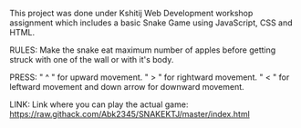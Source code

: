 This project was done under Kshitij Web Development workshop assignment which includes a basic Snake Game using JavaScript, CSS and HTML.

RULES:
Make the snake eat maximum number of apples before getting struck with one of the wall or with it's body.

PRESS:
" ^ " for upward movement.
 " > " for rightward movement.
" < " for leftward movement and down arrow for downward movement.

LINK:
Link where you can play the actual game: https://raw.githack.com/Abk2345/SNAKEKTJ/master/index.html

